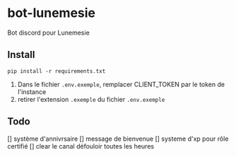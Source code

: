 # bot-lunemesie

Bot discord pour Lunemesie

## Install

```
pip install -r requirements.txt
```

1. Dans le fichier `.env.exemple`, remplacer CLIENT_TOKEN par le token de l'instance
2. retirer l'extension `.exemple` du fichier `.env.exemple`

## Todo

[] système d'annivrsaire
[] message de bienvenue
[] systeme d'xp pour rôle certifié
[] clear le canal défouloir toutes les heures
